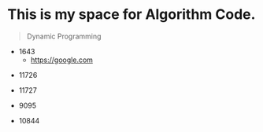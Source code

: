 # This is my space for Algorithm Code.


>Dynamic Programming 

+ 1643 
  - <https://google.com>

* 11726

* 11727

* 9095

* 10844

